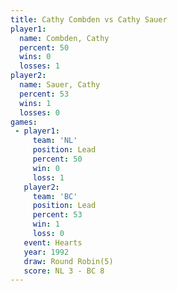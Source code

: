 ```yaml
---
title: Cathy Combden vs Cathy Sauer
player1:              
  name: Combden, Cathy
  percent: 50         
  wins: 0             
  losses: 1           
player2:              
  name: Sauer, Cathy  
  percent: 53         
  wins: 1             
  losses: 0           
games:
 - player1:        
     team: 'NL'    
     position: Lead
     percent: 50   
     win: 0        
     loss: 1       
   player2:        
     team: 'BC'    
     position: Lead
     percent: 53   
     win: 1        
     loss: 0       
   event: Hearts       
   year: 1992          
   draw: Round Robin(5)
   score: NL 3 - BC 8  
---
```

